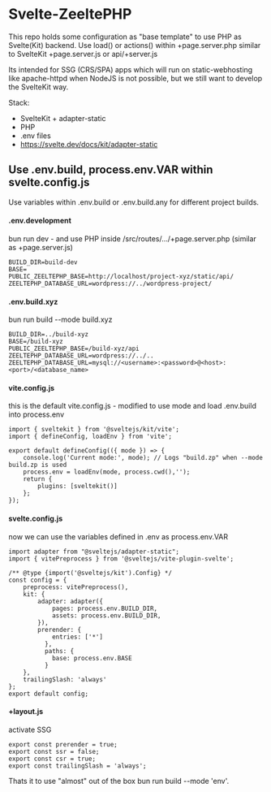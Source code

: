 # Svelte-ZeeltePHP

This repo holds some configuration as "base template" to use PHP as Svelte(Kit) backend.
Use load() or actions() within +page.server.php similar to SvelteKit +page.server.js or api/+server.js

Its intended for SSG (CRS/SPA) apps which will run on static-webhosting like apache-httpd when NodeJS is not possible, but we still want to develop the SvelteKit way. 

Stack:
* SvelteKit + adapter-static
* PHP
* .env files
* https://svelte.dev/docs/kit/adapter-static


## Use .env.build, process.env.VAR within svelte.config.js
Use variables within .env.build or .env.build.any for different project builds.

#### .env.development
bun run dev - and use PHP inside /src/routes/.../+page.server.php (similar as +page.server.js)
```
BUILD_DIR=build-dev
BASE=
PUBLIC_ZEELTEPHP_BASE=http://localhost/project-xyz/static/api/
ZEELTEPHP_DATABASE_URL=wordpress://../wordpress-project/
```

#### .env.build.xyz
bun run build --mode build.xyz
```
BUILD_DIR=../build-xyz
BASE=/build-xyz
PUBLIC_ZEELTEPHP_BASE=/build-xyz/api
ZEELTEPHP_DATABASE_URL=wordpress://../..
ZEELTEPHP_DATABASE_URL=mysql://<username>:<password>@<host>:<port>/<database_name>
```


#### vite.config.js
this is the default vite.config.js - modified to use mode and load .env.build into process.env
```
import { sveltekit } from '@sveltejs/kit/vite';
import { defineConfig, loadEnv } from 'vite';

export default defineConfig(({ mode }) => {
	console.log('Current mode:', mode); // Logs "build.zp" when --mode build.zp is used
	process.env = loadEnv(mode, process.cwd(),'');
	return {
		plugins: [sveltekit()]
	};
});
```

#### svelte.config.js
now we can use the variables defined in .env as process.env.VAR
```
import adapter from "@sveltejs/adapter-static";
import { vitePreprocess } from '@sveltejs/vite-plugin-svelte';

/** @type {import('@sveltejs/kit').Config} */
const config = {
	preprocess: vitePreprocess(),
	kit: {
		adapter: adapter({
			pages: process.env.BUILD_DIR,
			assets: process.env.BUILD_DIR,
		}),
		prerender: {
			entries: ['*']
		  },
		  paths: {
			base: process.env.BASE
		  }
	},
	trailingSlash: 'always'
};
export default config;
```

#### +layout.js
activate SSG 
```
export const prerender = true;
export const ssr = false;
export const csr = true;
export const trailingSlash = 'always';
```

Thats it to use "almost" out of the box bun run build --mode 'env'.


